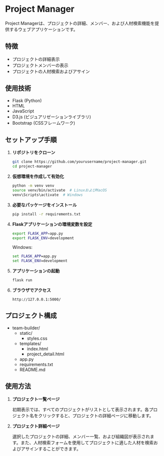 # Project Manager

Project Managerは、プロジェクトの詳細、メンバー、および人材検索機能を提供するウェブアプリケーションです。

## 特徴
- プロジェクトの詳細表示
- プロジェクトメンバーの表示
- プロジェクトの人材検索およびアサイン

## 使用技術
- Flask (Python)
- HTML
- JavaScript
- D3.js (ビジュアリゼーションライブラリ)
- Bootstrap (CSSフレームワーク)

## セットアップ手順

1. **リポジトリをクローン**

    ```bash
    git clone https://github.com/yourusername/project-manager.git
    cd project-manager
    ```

2. **仮想環境を作成して有効化**

    ```bash
    python -m venv venv
    source venv/bin/activate  # LinuxおよびMacOS
    venv\Scripts\activate  # Windows
    ```

3. **必要なパッケージをインストール**

    ```bash
    pip install -r requirements.txt
    ```

4. **Flaskアプリケーションの環境変数を設定**

    ```bash
    export FLASK_APP=app.py
    export FLASK_ENV=development
    ```

    Windows:
    ```cmd
    set FLASK_APP=app.py
    set FLASK_ENV=development
    ```

5. **アプリケーションの起動**

    ```bash
    flask run
    ```

6. **ブラウザでアクセス**
    ```
    http://127.0.0.1:5000/
    ```

## プロジェクト構成
- team-builder/
  - static/
    - styles.css
  - templates/
    - index.html
    - project_detail.html
  - app.py
  - requirements.txt
  - README.md

## 使用方法

1. **プロジェクト一覧ページ**

    初期表示では、すべてのプロジェクトがリストとして表示されます。各プロジェクト名をクリックすると、プロジェクトの詳細ページに移動します。

2. **プロジェクト詳細ページ**

    選択したプロジェクトの詳細、メンバー一覧、および組織図が表示されます。また、人材検索フォームを使用してプロジェクトに適した人材を検索およびアサインすることができます。

